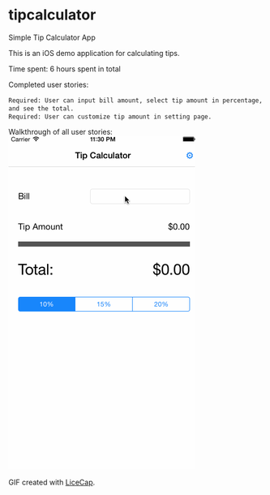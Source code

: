 # tipcalculator
Simple Tip Calculator App

This is an iOS demo application for calculating tips.

Time spent: 6 hours spent in total

Completed user stories:

    Required: User can input bill amount, select tip amount in percentage, and see the total.
    Required: User can customize tip amount in setting page.

Walkthrough of all user stories:
![Video Walkthrough](introduction.gif)

GIF created with [LiceCap](http://www.cockos.com/licecap/).
